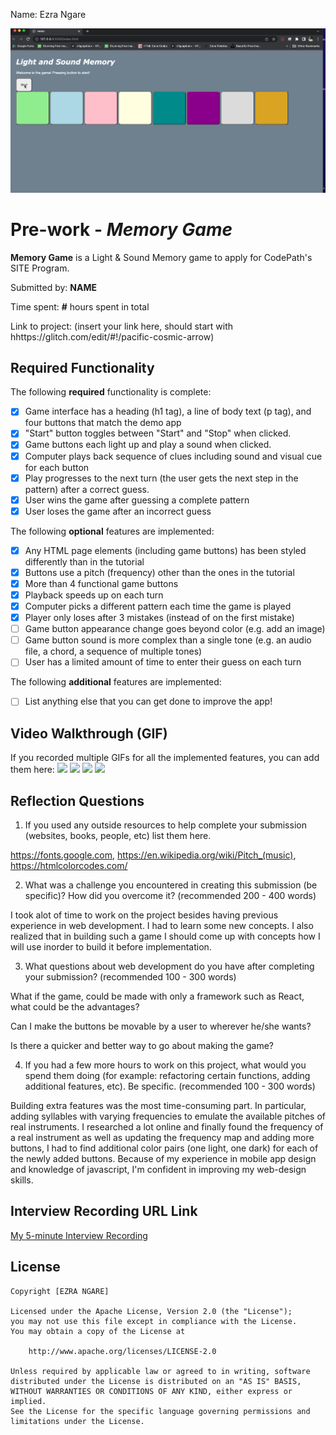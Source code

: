 Name: Ezra Ngare

<img src='Pre-work.gif' title='Video Walkthrough' width='' alt='Video Walkthrough' />

# Pre-work - *Memory Game*

**Memory Game** is a Light & Sound Memory game to apply for CodePath's SITE Program. 

Submitted by: **NAME**

Time spent: **#** hours spent in total

Link to project: (insert your link here, should start with hhttps://glitch.com/edit/#!/pacific-cosmic-arrow)

## Required Functionality

The following **required** functionality is complete:

* [X] Game interface has a heading (h1 tag), a line of body text (p tag), and four buttons that match the demo app
* [X] "Start" button toggles between "Start" and "Stop" when clicked. 
* [X] Game buttons each light up and play a sound when clicked. 
* [X] Computer plays back sequence of clues including sound and visual cue for each button
* [X] Play progresses to the next turn (the user gets the next step in the pattern) after a correct guess. 
* [X] User wins the game after guessing a complete pattern
* [X] User loses the game after an incorrect guess

The following **optional** features are implemented:

* [X] Any HTML page elements (including game buttons) has been styled differently than in the tutorial
* [X] Buttons use a pitch (frequency) other than the ones in the tutorial
* [X] More than 4 functional game buttons
* [X] Playback speeds up on each turn
* [X] Computer picks a different pattern each time the game is played
* [X] Player only loses after 3 mistakes (instead of on the first mistake)
* [ ] Game button appearance change goes beyond color (e.g. add an image)
* [ ] Game button sound is more complex than a single tone (e.g. an audio file, a chord, a sequence of multiple tones)
* [ ] User has a limited amount of time to enter their guess on each turn

The following **additional** features are implemented:

- [ ] List anything else that you can get done to improve the app!

## Video Walkthrough (GIF)

If you recorded multiple GIFs for all the implemented features, you can add them here:
![](gif1-link-here)
![](gif2-link-here)
![](gif3-link-here)
![](gif4-link-here)

## Reflection Questions
1. If you used any outside resources to help complete your submission (websites, books, people, etc) list them here. 

https://fonts.google.com, https://en.wikipedia.org/wiki/Pitch_(music), https://htmlcolorcodes.com/

2. What was a challenge you encountered in creating this submission (be specific)? How did you overcome it? (recommended 200 - 400 words) 

I took alot of time to work on the project besides having previous experience in web development. I had to learn some new concepts. I also realized that in building such a game I should come up with concepts how I will use inorder to build it before implementation. 


3. What questions about web development do you have after completing your submission? (recommended 100 - 300 words) 

What if the game, could be made with only a framework such as React, what could be the advantages?

Can I make the buttons be movable by a user to wherever he/she wants?

Is there a quicker and better way to go about making the game?



4. If you had a few more hours to work on this project, what would you spend them doing (for example: refactoring certain functions, adding additional features, etc). Be specific. (recommended 100 - 300 words) 

Building extra features was the most time-consuming part. In particular, adding syllables with varying frequencies to emulate the available pitches of real instruments. I researched a lot online and finally found the frequency of a real instrument as well as updating the frequency map and adding more buttons, I had to find additional color pairs (one light, one dark) for each of the newly added buttons. Because of my experience in mobile app design and knowledge of javascript, I'm confident in improving my web-design skills.



## Interview Recording URL Link

[My 5-minute Interview Recording](https://www.loom.com/share/7acbf96dd0c34eb89678d4cc959826c2)


## License

    Copyright [EZRA NGARE]

    Licensed under the Apache License, Version 2.0 (the "License");
    you may not use this file except in compliance with the License.
    You may obtain a copy of the License at

        http://www.apache.org/licenses/LICENSE-2.0

    Unless required by applicable law or agreed to in writing, software
    distributed under the License is distributed on an "AS IS" BASIS,
    WITHOUT WARRANTIES OR CONDITIONS OF ANY KIND, either express or implied.
    See the License for the specific language governing permissions and
    limitations under the License.




